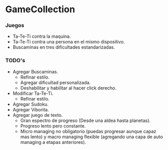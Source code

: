 # GameCollection

### Juegos
- Ta-Te-Ti contra la maquina.
- Ta-Te-Ti contra una persona en el mismo dispositivo.
- Buscaminas en tres dificultades estandarizadas.

### TODO's
- Agregar Buscaminas.
  - Refinar estilo.
  - Agregar dificultad personalizada.
  - Deshabilitar y habilitar al hacer click derecho.
- Modificar Ta-Te-Ti.
  - Refinar estilo.
- Agregar Sudoku.
- Agregar Viborita.
- Agregar juego de texto.
  -  Gran espectro de progreso (Desde una aldea hasta planetas).
  -  Progreso lento pero constante.
  -  Micro managing no obligatorio (puedas progresar aunque capaz mas lento) y macro managing flexible (agregando una capa de auto managing a etapas anteriores).
